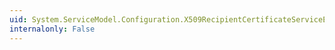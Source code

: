 ```yaml
---
uid: System.ServiceModel.Configuration.X509RecipientCertificateServiceElement.StoreName
internalonly: False
---
```

